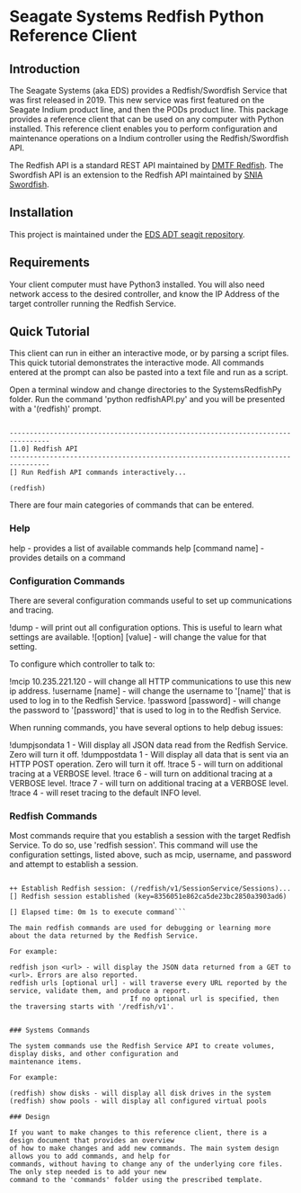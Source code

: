 
# Seagate Systems Redfish Python Reference Client


## Introduction

The Seagate Systems (aka EDS) provides a Redfish/Swordfish Service that was first released in 2019. This new service was first
featured on the Seagate Indium product line, and then the PODs product line. This package provides a reference client that can
be used on any computer with Python installed. This reference client enables you to perform configuration and maintenance
operations on a Indium controller using the Redfish/Swordfish API.

The Redfish API is a standard REST API maintained by [DMTF Redfish](https://www.dmtf.org/standards/redfish). The Swordfish API
is an extension to the Redfish API maintained by [SNIA Swordfish](https://www.snia.org/forums/smi/swordfish).


## Installation

This project is maintained under the [EDS ADT seagit repository](https://seagit.okla.seagate.com/eds-adt/SystemsRedfishPy).


## Requirements

Your client computer must have Python3 installed. You will also need network access to the desired controller, and know the 
IP Address of the target controller running the Redfish Service.


## Quick Tutorial

This client can run in either an interactive mode, or by parsing a script files. This quick tutorial demonstrates the
interactive mode. All commands entered at the prompt can also be pasted into a text file and run as a script.

Open a terminal window and change directories to the SystemsRedfishPy folder. Run the command 'python redfishAPI.py'
and you will be presented with a '(redfish)' prompt. 

```>python redfishAPI.py

--------------------------------------------------------------------------------
[1.0] Redfish API
--------------------------------------------------------------------------------
[] Run Redfish API commands interactively...

(redfish)
```

There are four main categories of commands that can be entered.
 
### Help

help - provides a list of available commands
help [command name] - provides details on a command

### Configuration Commands

There are several configuration commands useful to set up communications and tracing.

!dump - will print out all configuration options. This is useful to learn what settings are available.
![option] [value] - will change the value for that setting.

To configure which controller to talk to:

!mcip 10.235.221.120 - will change all HTTP communications to use this new ip address.
!username [name] - will change the username to '[name]' that is used to log in to the Redfish Service.
!password [password] - will change the password to '[password]' that is used to log in to the Redfish Service.

When running commands, you have several options to help debug issues:

!dumpjsondata 1 - Will display all JSON data read from the Redfish Service. Zero will turn it off.
!dumppostdata 1 - Will display all data that is sent via an HTTP POST operation. Zero will turn it off.
!trace 5 - will turn on additional tracing at a VERBOSE level.
!trace 6 - will turn on additional tracing at a VERBOSE level.
!trace 7 - will turn on additional tracing at a VERBOSE level.
!trace 4 - will reset tracing to the default INFO level.

### Redfish Commands

Most commands require that you establish a session with the target Redfish Service. To do so, use 'redfish session'.
This command will use the configuration settings, listed above, such as mcip, username, and password and attempt to
establish a session.

```(redfish) redfish session

++ Establish Redfish session: (/redfish/v1/SessionService/Sessions)...
[] Redfish session established (key=8356051e862ca5de23bc2850a3903ad6)

[] Elapsed time: 0m 1s to execute command```

The main redfish commands are used for debugging or learning more about the data returned by the Redfish Service.

For example:

redfish json <url> - will display the JSON data returned from a GET to <url>. Errors are also reported.
redfish urls [optional url] - will traverse every URL reported by the service, validate them, and produce a report.
                              If no optional url is specified, then the traversing starts with '/redfish/v1'.


### Systems Commands

The system commands use the Redfish Service API to create volumes, display disks, and other configuration and
maintenance items.

For example:

(redfish) show disks - will display all disk drives in the system
(redfish) show pools - will display all configured virtual pools

### Design

If you want to make changes to this reference client, there is a design document that provides an overview
of how to make changes and add new commands. The main system design allows you to add commands, and help for
commands, without having to change any of the underlying core files. The only step needed is to add your new
command to the 'commands' folder using the prescribed template.

 